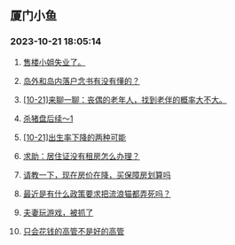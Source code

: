 ## 厦门小鱼 
### 2023-10-21 18:05:14

1. [售楼小姐失业了。](http://bbs.xmfish.com/read-htm-tid-18092455.html)

2. [岛外和岛内落户念书有没有懂的？](http://bbs.xmfish.com/read-htm-tid-18092428.html)

3. [[10-21]来聊一聊：丧偶的老年人，找到老伴的概率大不大。](http://bbs.xmfish.com/read-htm-tid-18092575.html)

4. [杀猪盘后续～1](http://bbs.xmfish.com/read-htm-tid-18092439.html)

5. [[10-21]出生率下降的两种可能](http://bbs.xmfish.com/read-htm-tid-18092506.html)

6. [求助：居住证没有租房怎么办理？](http://bbs.xmfish.com/read-htm-tid-18092429.html)

7. [请教一下，现在房价在降，买保障房划算吗](http://bbs.xmfish.com/read-htm-tid-18092612.html)

8. [最近是有什么政策要求把流浪猫都弄死吗？](http://bbs.xmfish.com/read-htm-tid-18092478.html)

9. [夫妻玩游戏，被抓了](http://bbs.xmfish.com/read-htm-tid-18092442.html)

10. [只会花钱的高管不是好的高管](http://bbs.xmfish.com/read-htm-tid-18092660.html)

